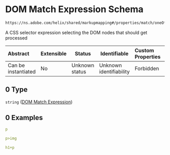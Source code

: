 # DOM Match Expression Schema

```txt
https://ns.adobe.com/helix/shared/markupmapping#/properties/match/oneOf/0
```

A CSS selector expression selecting the DOM nodes that should get processed


| Abstract            | Extensible | Status         | Identifiable            | Custom Properties | Additional Properties | Access Restrictions | Defined In                                                                      |
| :------------------ | ---------- | -------------- | ----------------------- | :---------------- | --------------------- | ------------------- | ------------------------------------------------------------------------------- |
| Can be instantiated | No         | Unknown status | Unknown identifiability | Forbidden         | Allowed               | none                | [markupmapping.schema.json\*](markupmapping.schema.json "open original schema") |

## 0 Type

`string` ([DOM Match Expression](markupmapping-properties-match-oneof-dom-match-expression.md))

## 0 Examples

```yaml
p

```

```yaml
p>img

```

```yaml
h1+p

```
